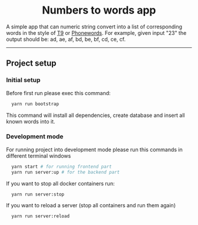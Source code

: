 <div align="center">
  <h1>Numbers to words app</h1>
</div>

A simple app that can numeric string convert into a list of corresponding words in the style of [T9](https://en.wikipedia.org/wiki/T9_(predictive_text)) or [Phonewords](https://en.wikipedia.org/wiki/Phoneword). For example, given input "23" the output should be: ad, ae, af, bd, be, bf, cd, ce, cf.

---

## Project setup
### Initial setup
Before first run please exec this command:
```bash
  yarn run bootstrap
```

This command will install all dependencies, create database and insert all known words into it.

### Development mode
For running project into development mode please run this commands in different terminal windows
```bash
  yarn start # for running frontend part
  yarn run server:up # for the backend part
```

If you want to stop all docker containers run:
```bash
  yarn run server:stop
```

If you want to reload a server (stop all containers and run them again)
```bash
  yarn run server:reload
```
